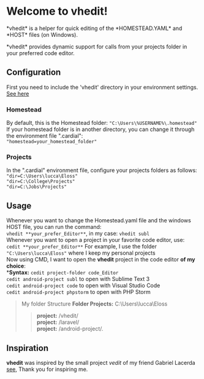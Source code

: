 # Welcome to vhedit!
<p>*vhedit* is a helper for quick editing of the *HOMESTEAD.YAML* and *HOST* files (on Windows).</p>
<p>*vhedit* provides dynamic support for calls from your projects folder in your preferred code editor.</p>

## Configuration
First you need to include the 'vhedit' directory in your environment settings. [See here](https://superuser.com/questions/949560/how-do-i-set-system-environment-variables-in-windows-10/#answer-949577)

### Homestead
By default, this is the Homestead folder: `"C:\Users\%USERNAME%\.homestead"` <br>
If your homestead folder is in another directory, you can change it through the environment file ".cardial":<br>
`"homestead=your_homestead_folder"`

### Projects
In the ".cardial" environment file, configure your projects folders as follows:<br>
`"dir=C:\Users\lucca\Eloss"`<br>
`"dir=C:\College\Projects"`<br>
`"dir=C:\Jobs\Projects"`<br>

## Usage
Whenever you want to change the Homestead.yaml file and the windows HOST file, 
you can run the command:<br> `vhedit **your_prefer_Editor**`, in my case: `vhedit subl`<br>
Whenever you want to open a project in your favorite code editor, use: `cedit **your_prefer_Editor**`
For example, I use the folder `"C:\Users\lucca\Eloss"` where I keep my personal projects<br>
Now using CMD, I want to open the **vhedit** project in the code editor **of my choice**:<br>
***Syntax:** `cedit project-folder code_Editor`<br>
`cedit android-project subl` to open with Sublime Text 3<br>
`cedit android-project code` to open with Visual Studio Code<br>
`cedit android-project phpstorm` to open with PHP Storm<br>


>My folder Structure **Folder Projects:** C:\Users\lucca\Eloss
> > **project:** /vhedit/ <br>
> > **project:** /laravel/<br>
> > **project:** /android-project/.<br>

## Inspiration 
**vhedit** was inspired by the small project *vedit* of my friend Gabriel Lacerda [see](https://github.com/gabriellacerda/vedit), Thank you for inspiring me.
